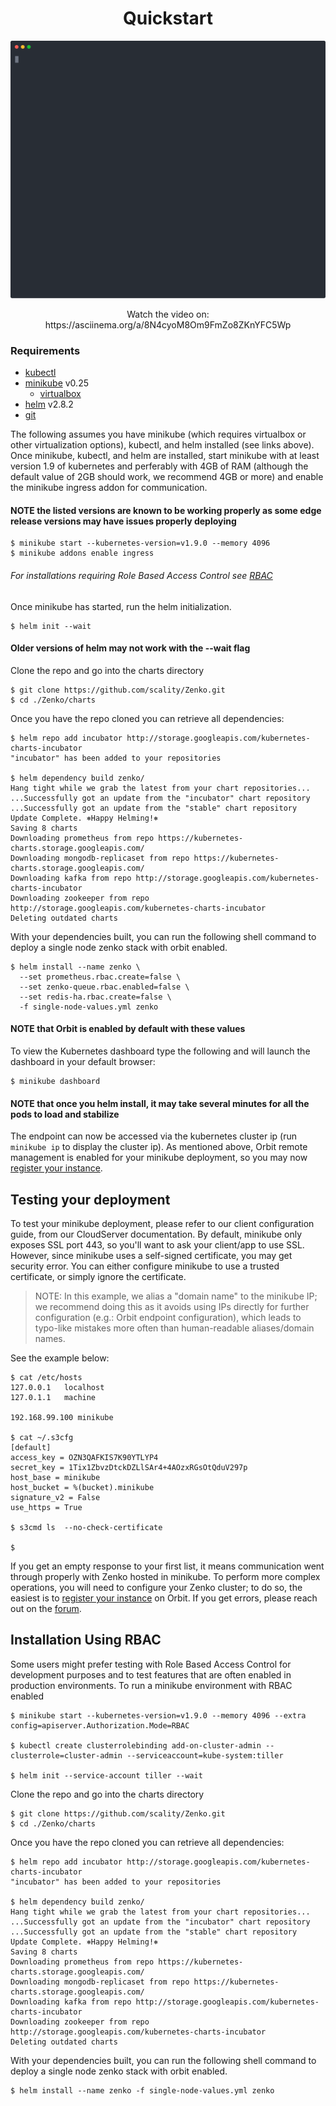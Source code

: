  <h1 align="center">Quickstart</h1> 

<p align="center">
  <img width="600" src="../assets/minikube-demo.svg">
</p>

<p align="center">Watch the video on: https://asciinema.org/a/8N4cyoM8Om9FmZo8ZKnYFC5Wp
</p>

### Requirements
- [kubectl](https://kubernetes.io/docs/tasks/tools/install-kubectl/)
- [minikube](https://github.com/kubernetes/minikube/#installation) v0.25
  - [virtualbox](https://www.virtualbox.org/wiki/Downloads)
- [helm](https://github.com/kubernetes/helm#install) v2.8.2
- [git](https://git-scm.com/book/en/v2/Getting-Started-Installing-Git)

The following assumes you have minikube (which requires virtualbox or other virtualization options),
kubectl, and helm installed (see links above). Once minikube, kubectl, and helm are installed,
start minikube with at least version 1.9 of kubernetes and perferably with 4GB of RAM (although the
default value of 2GB should work, we recommend 4GB or more) and enable the minikube ingress addon for communication.
#### NOTE the listed versions are known to be working properly as some edge release versions may have issues properly deploying
```shell
$ minikube start --kubernetes-version=v1.9.0 --memory 4096
$ minikube addons enable ingress
```
###### For installations requiring Role Based Access Control see [RBAC](#installation-using-rbac)

Once minikube has started, run the helm initialization.
```
$ helm init --wait
```
#### Older versions of helm may not work with the --wait flag

Clone the repo and go into the charts directory
```shell
$ git clone https://github.com/scality/Zenko.git
$ cd ./Zenko/charts
```

Once you have the repo cloned you can retrieve all dependencies:

```shell
$ helm repo add incubator http://storage.googleapis.com/kubernetes-charts-incubator
"incubator" has been added to your repositories

$ helm dependency build zenko/
Hang tight while we grab the latest from your chart repositories...
...Successfully got an update from the "incubator" chart repository
...Successfully got an update from the "stable" chart repository
Update Complete. ⎈Happy Helming!⎈
Saving 8 charts
Downloading prometheus from repo https://kubernetes-charts.storage.googleapis.com/
Downloading mongodb-replicaset from repo https://kubernetes-charts.storage.googleapis.com/
Downloading kafka from repo http://storage.googleapis.com/kubernetes-charts-incubator
Downloading zookeeper from repo http://storage.googleapis.com/kubernetes-charts-incubator
Deleting outdated charts
```

With your dependencies built, you can run the following shell command to deploy a single node zenko stack with orbit enabled.
```shell
$ helm install --name zenko \
  --set prometheus.rbac.create=false \
  --set zenko-queue.rbac.enabled=false \
  --set redis-ha.rbac.create=false \
  -f single-node-values.yml zenko
```
#### NOTE that Orbit is enabled by default with these values

To view the Kubernetes dashboard type the following and will launch the dashboard in your default browser:
```shell
$ minikube dashboard
```
#### NOTE that once you helm install, it may take several minutes for all the pods to load and stabilize

The endpoint can now be accessed via the kubernetes cluster ip (run
```minikube ip``` to display the cluster ip). As mentioned above, Orbit remote
management is enabled for your minikube deployment, so you may now
[register your instance](../docs/orbit_registration.md).

## Testing your deployment

To test your minikube deployment, please refer to our client configuration guide,
from our CloudServer documentation. By default, minikube only exposes SSL port
443, so you'll want to ask your client/app to use SSL. However, since minikube
uses a self-signed certificate, you may get security error. You can either
configure minikube to use a trusted certificate, or simply ignore the
certificate.

> NOTE: In this example, we alias a "domain name" to the minikube IP; we
> recommend doing this as it avoids using IPs directly for further configuration
> (e.g.: Orbit endpoint configuration), which leads to typo-like mistakes more
> often than human-readable aliases/domain names.

See the example below:

```shell
$ cat /etc/hosts
127.0.0.1   localhost
127.0.1.1   machine

192.168.99.100 minikube

$ cat ~/.s3cfg
[default]
access_key = OZN3QAFKIS7K90YTLYP4
secret_key = 1Tix1ZbvzDtckDZLlSAr4+4AOzxRGsOtQduV297p
host_base = minikube
host_bucket = %(bucket).minikube
signature_v2 = False
use_https = True

$ s3cmd ls  --no-check-certificate

$
```

If you get an empty response to your first list, it means communication went
through properly with Zenko hosted in minikube.
To perform more complex operations, you will need to configure your Zenko
cluster; to do so, the easiest is to
[register your instance](../docs/orbit_registation.md) on Orbit.
If you get errors, please reach out on the [forum](https://forum.zenko.io/).

## Installation Using RBAC
Some users might prefer testing with Role Based Access Control for development purposes and to
test features that are often enabled in production environments. To run a minikube environment
with RBAC enabled

```shell
$ minikube start --kubernetes-version=v1.9.0 --memory 4096 --extra config=apiserver.Authorization.Mode=RBAC

$ kubectl create clusterrolebinding add-on-cluster-admin --clusterrole=cluster-admin --serviceaccount=kube-system:tiller

$ helm init --service-account tiller --wait
```

Clone the repo and go into the charts directory
```shell
$ git clone https://github.com/scality/Zenko.git
$ cd ./Zenko/charts
```

Once you have the repo cloned you can retrieve all dependencies:
```shell
$ helm repo add incubator http://storage.googleapis.com/kubernetes-charts-incubator
"incubator" has been added to your repositories

$ helm dependency build zenko/
Hang tight while we grab the latest from your chart repositories...
...Successfully got an update from the "incubator" chart repository
...Successfully got an update from the "stable" chart repository
Update Complete. ⎈Happy Helming!⎈
Saving 8 charts
Downloading prometheus from repo https://kubernetes-charts.storage.googleapis.com/
Downloading mongodb-replicaset from repo https://kubernetes-charts.storage.googleapis.com/
Downloading kafka from repo http://storage.googleapis.com/kubernetes-charts-incubator
Downloading zookeeper from repo http://storage.googleapis.com/kubernetes-charts-incubator
Deleting outdated charts
```

With your dependencies built, you can run the following shell command to deploy a single node zenko stack with orbit enabled.
```shell
$ helm install --name zenko -f single-node-values.yml zenko
```
